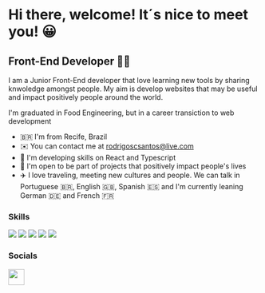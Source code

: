 Hi there, welcome! It´s nice to meet you! 😀
==========================

Front-End Developer 👨‍💻
-----------------------------

I am a Junior Front-End developer that love learning new tools by sharing knwoledge amongst people. My aim is develop websites that may be useful and impact positively people around the world. 

I'm graduated in Food Engineering, but in a career transiction to web development

* 🇧🇷  I'm from Recife, Brazil
* ✉️  You can contact me at [rodrigoscsantos@live.com](mailto:rodrigoscsantos@live.com)
* 🧠  I'm developing skills on React and Typescript
* 🤝  I'm open to be part of projects that positively impact people's lives
* ✈️  I love traveling, meeting new cultures and people. We can talk in Portuguese 🇧🇷, English 🇬🇧, Spanish 🇪🇸 and I'm currently leaning German 🇩🇪 and French 🇫🇷 


### Skills

<p align="left">
<img src="https://img.shields.io/badge/HTML5-E34F26?style=for-the-badge&logo=html5&logoColor=white"> <img src="https://img.shields.io/badge/CSS3-1572B6?style=for-the-badge&logo=css3&logoColor=white"> <img src="https://img.shields.io/badge/JavaScript-323330?style=for-the-badge&logo=javascript&logoColor=F7DF1E"> <img src="https://img.shields.io/badge/React-20232A?style=for-the-badge&logo=react&logoColor=61DAFB"> <img src="https://img.shields.io/badge/TypeScript-007ACC?style=for-the-badge&logo=typescript&logoColor=white">
</p>

### Socials

<p align="left"> <a href="https://www.linkedin.com/in/rodrigo-costa-santos" target="_blank" rel="noreferrer"><img src="https://raw.githubusercontent.com/danielcranney/readme-generator/main/public/icons/socials/linkedin.svg" width="32" height="32" /></a> </p>
